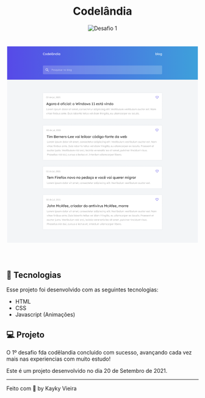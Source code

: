 <h1 align="center">
  Codelândia
</h1>

<p align="center">
  <img src="https://img.shields.io/static/v1?label=Desafio&message=01&color=8257E5&labelColor=000000" alt="Desafio 1" />
</p>

<h1 align="center">
    <img style="width: 500px;" alt="Desafio 1" src="Blog - Home.png"/>
</h1>

<br>

## 🧪 Tecnologias

Esse projeto foi desenvolvido com as seguintes tecnologias:

- HTML
- CSS
- Javascript (Animações)

## 💻 Projeto

O 1º desafio fda codêlandia concluido com sucesso, avançando cada vez mais nas experiencias com muito estudo!

Este é um projeto desenvolvido no dia 20 de Setembro de 2021. 

---

Feito com 💜 by Kayky Vieira

